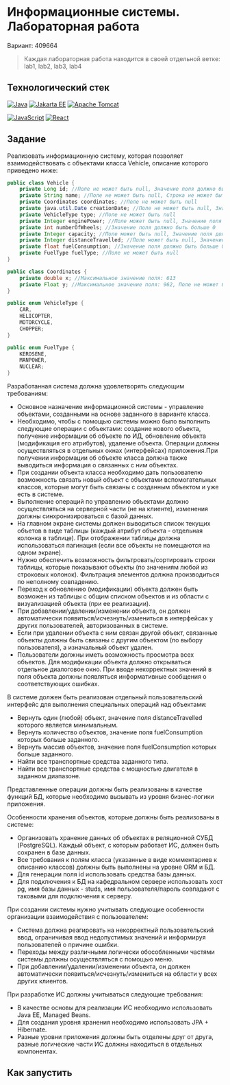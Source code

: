 # Информационные системы. Лабораторная работа

Вариант: 409664

> Каждая лабораторная работа находится в своей отдельной ветке: lab1, lab2, lab3, lab4

## Технологический стек

[![Java](https://img.shields.io/badge/Java-17-007396?logo=openjdk&style=flat-square)](https://adoptium.net/)
[![Jakarta EE](https://img.shields.io/badge/Jakarta%20EE-11-2F5D88?logo=jakartaee&style=flat-square)](https://jakarta.ee/)
[![Apache Tomcat](https://img.shields.io/badge/Tomcat-10.1-F8DC75?logo=apachetomcat&style=flat-square)](https://tomcat.apache.org/)

[![JavaScript](https://img.shields.io/badge/JavaScript-ES2023-F7DF1E?logo=javascript&style=flat-square)](https://developer.mozilla.org/docs/Web/JavaScript)
[![React](https://img.shields.io/badge/React-18-61DAFB?logo=react&style=flat-square)](https://react.dev/)


## Задание

Реализовать информационную систему, которая позволяет взаимодействовать с объектами класса Vehicle, описание которого
приведено ниже:

```java
public class Vehicle {
    private Long id; //Поле не может быть null, Значение поля должно быть больше 0, Значение этого поля должно быть уникальным, Значение этого поля должно генерироваться автоматически
    private String name; //Поле не может быть null, Строка не может быть пустой
    private Coordinates coordinates; //Поле не может быть null
    private java.util.Date creationDate; //Поле не может быть null, Значение этого поля должно генерироваться автоматически
    private VehicleType type; //Поле не может быть null
    private Integer enginePower; //Поле может быть null, Значение поля должно быть больше 0
    private int numberOfWheels; //Значение поля должно быть больше 0
    private Integer capacity; //Поле может быть null, Значение поля должно быть больше 0
    private Integer distanceTravelled; //Поле может быть null, Значение поля должно быть больше 0
    private float fuelConsumption; //Значение поля должно быть больше 0
    private FuelType fuelType; //Поле не может быть null
}

public class Coordinates {
    private double x; //Максимальное значение поля: 613
    private Float y; //Максимальное значение поля: 962, Поле не может быть null
}

public enum VehicleType {
    CAR,
    HELICOPTER,
    MOTORCYCLE,
    CHOPPER;
}

public enum FuelType {
    KEROSENE,
    MANPOWER,
    NUCLEAR;
}
```

Разработанная система должна удовлетворять следующим требованиям:

- Основное назначение информационной системы - управление объектами, созданными на основе заданного в варианте класса.
- Необходимо, чтобы с помощью системы можно было выполнить следующие операции с объектами: создание нового объекта,
  получение информации об объекте по ИД, обновление объекта (модификация его атрибутов), удаление объекта. Операции
  должны осуществляться в отдельных окнах (интерфейсах) приложения.При получении информации об объекте класса должна
  также выводиться информация о связанных с ним объектах.
- При создании объекта класса необходимо дать пользователю возможность связать новый объект с объектами вспомогательных
  классов, которые могут быть связаны с созданным объектом и уже есть в системе.
- Выполнение операций по управлению объектами должно осуществляться на серверной части (не на клиенте), изменения должны
  синхронизироваться с базой данных.
- На главном экране системы должен выводиться список текущих объетов в виде таблицы (каждый атрибут объекта - отдельная
  колонка в таблице). При отображении таблицы должна использоваться пагинация (если все объекты не помещаются на одном
  экране).
- Нужно обеспечить возможность фильтровать/сортировать строки таблицы, которые показывают объекты (по значениям любой из
  строковых колонок). Фильтрация элементов должна производиться по неполному совпадению.
- Переход к обновлению (модификации) объекта должен быть возможен из таблицы с общим списком объектов и из области с
  визуализацией объекта (при ее реализации).
- При добавлении/удалении/изменении объекта, он должен автоматически появиться/исчезнуть/измениться в интерфейсах у
  других пользователей, авторизованных в системе.
- Если при удалении объекта с ним связан другой объект, связанные объекты должны быть связаны с другим объектом (по
  выбору пользователя), а изначальный объект удален.
- Пользователи должны иметь возможность просмотра всех объектов. Для модификации объекта должно открываться отдельное
  диалоговое окно. При вводе некорректных значений в поля объекта должны появляться информативные сообщения о
  соответствующих ошибках.

В системе должен быть реализован отдельный пользовательский интерфейс для выполнения специальных операций над объектами:

- Вернуть один (любой) объект, значение поля distanceTravelled которого является минимальным.
- Вернуть количество объектов, значение поля fuelConsumption которых больше заданного.
- Вернуть массив объектов, значение поля fuelConsumption которых больше заданного.
- Найти все транспортные средства заданного типа.
- Найти все транспортные средства с мощностью двигателя в заданном диапазоне.

Представленные операции должны быть реализованы в качестве функций БД, которые необходимо вызывать из уровня
бизнес-логики приложения.

Особенности хранения объектов, которые должны быть реализованы в системе:

- Организовать хранение данных об объектах в реляционной СУБД (PostgreSQL). Каждый объект, с которым работает ИС, должен
  быть сохранен в базе данных.
- Все требования к полям класса (указанные в виде комментариев к описанию классов) должны быть выполнены на уровне ORM и
  БД.
- Для генерации поля id использовать средства базы данных.
- Для подключения к БД на кафедральном сервере использовать хост pg, имя базы данных - studs, имя пользователя/пароль
  совпадают с таковыми для подключения к серверу.

При создании системы нужно учитывать следующие особенности организации взаимодействия с пользователем:

- Система должна реагировать на некорректный пользовательский ввод, ограничивая ввод недопустимых значений и информируя
  пользователей о причине ошибки.
- Переходы между различными логически обособленными частями системы должны осуществляться с помощью меню.
- При добавлении/удалении/изменении объекта, он должен автоматически появиться/исчезнуть/измениться на области у всех
  других клиентов.

При разработке ИС должны учитываться следующие требования:

- В качестве основы для реализации ИС необходимо использовать Java EE, Managed Beans.
- Для создания уровня хранения необходимо использовать JPA + Hibernate.
- Разные уровни приложения должны быть отделены друг от друга, разные логические части ИС должны находиться в отдельных
  компонентах.

## Как запустить

